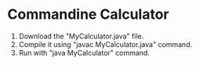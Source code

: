 # Commandine Calculator
1. Download the "MyCalculator.java" file.
2. Compile it using "javac MyCalculator.java" command.
3. Run with "java MyCalculator" command.
